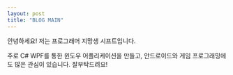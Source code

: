 ```yaml
---
layout: post
title: "BLOG MAIN"
---
```



안녕하세요! 저는 프로그래머 지망생 시프트입니다.

주로 C# WPF를 통한 윈도우 어플리케이션을 만들고, 안드로이드와 게임 프로그래밍에도 많은 관심이 있습니다. 잘부탁드려요!